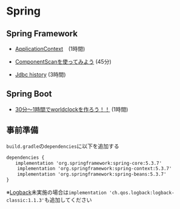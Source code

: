 # Spring

## Spring Framework

- [ApplicationContext](https://github.com/ikarashi-r/library-dojo/blob/82946307eebfe7b7a80486f4e3acea2faa8761bf/src/main/java/spring/practice1/README.md)　(1時間)
- [ComponentScanを使ってみよう](https://github.com/ikarashi-r/library-dojo/blob/82946307eebfe7b7a80486f4e3acea2faa8761bf/src/main/java/spring/practice2/README.md) (45分)

- [Jdbc history](https://github.com/kobain-jp/jdbc-history) (3時間)

## Spring Boot
- [30分～1時間でworldclockを作ろう！！](https://github.com/kobain-jp/world-clock) (1時間)

## 事前準備
`build.gradle`の`dependencies`に以下を追加する
```xml
dependencies {
　　implementation 'org.springframework:spring-core:5.3.7'
    implementation 'org.springframework:spring-context:5.3.7'
    implementation 'org.springframework:spring-beans:5.3.7'
}
```
※[Logback](https://github.com/ikarashi-r/library-dojo/blob/13a2b9dd2502382bc0fe27be9eed94c69df95f42/src/main/java/logback/README.md)未実施の場合は`implementation 'ch.qos.logback:logback-classic:1.1.3'`も追加してください